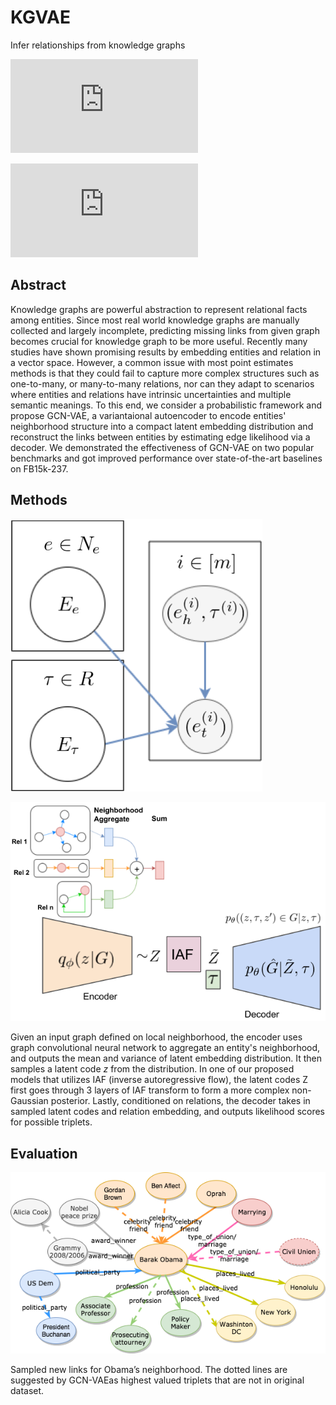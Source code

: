 # KGVAE
Infer relationships from knowledge graphs

![Poster](https://github.com/karenyang/GCN-VAE/blob/master/Knowledge%20graph%20project%20poster.pdf)

![Paper](https://github.com/karenyang/GCN-VAE/blob/master/GCN-VAE%20for%20Knowledge%20Graph%20Completion%20paper.pdf)

## Abstract
Knowledge graphs are powerful abstraction to represent relational facts among entities. Since most real world knowledge graphs are manually collected and largely incomplete, predicting missing links from given graph becomes crucial for knowledge graph to be more useful. Recently many studies have shown promising results by embedding entities and relation in a vector space. However, a common issue with most point estimates methods is that they could fail to capture more complex structures such as one-to-many, or many-to-many relations, nor can they adapt to scenarios where entities and relations have intrinsic uncertainties and multiple semantic meanings. To this end, we consider a probabilistic framework and propose GCN-VAE, a variantaional autoencoder to encode entities' neighborhood structure into a compact latent embedding distribution and reconstruct the links between entities by estimating edge likelihood via a decoder. We demonstrated the effectiveness of GCN-VAE on two popular benchmarks and got improved performance over state-of-the-art baselines on FB15k-237.

## Methods
![Graphical Model for link prediction](KGVAE_graphical_model.png)

![Model Architecture](model_arch.png)

 Given an input graph defined on local neighborhood, the encoder uses graph convolutional neural network to aggregate an entity's neighborhood, and outputs the mean and variance of latent embedding distribution. It then samples a latent code $z$ from the distribution. In one of our proposed models that utilizes IAF (inverse autoregressive flow), the latent codes Z first goes through 3 layers of IAF transform to form a more complex non-Gaussian posterior. Lastly, conditioned on relations, the decoder takes in sampled latent codes and relation embedding, and outputs likelihood scores for possible triplets.

## Evaluation
 ![Discover new insights from existing data](obama_kg.png)

Sampled new links for Obama’s neighborhood. The dotted lines are suggested by GCN-VAEas highest valued triplets that are not in original dataset.
